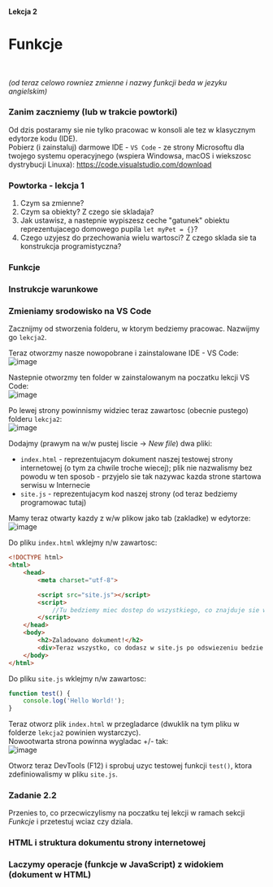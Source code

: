 #### Lekcja 2
# Funkcje

</br>

*(od teraz celowo rowniez zmienne i nazwy funkcji beda w jezyku angielskim)*

### Zanim zaczniemy (lub w trakcie powtorki)
Od dzis postaramy sie nie tylko pracowac w konsoli ale tez w klasycznym edytorze kodu (IDE).<br>
Pobierz (i zainstaluj) darmowe IDE - `VS Code` - ze strony Microsoftu dla twojego systemu operacyjnego (wspiera Windowsa, macOS i wiekszosc dystrybucji Linuxa):
https://code.visualstudio.com/download

### Powtorka - lekcja 1

1. Czym sa zmienne?
2. Czym sa obiekty? Z czego sie skladaja?
3. Jak ustawisz, a nastepnie wypiszesz ceche "gatunek" obiektu reprezentujacego domowego pupila `let myPet = {}`? 
4. Czego uzyjesz do przechowania wielu wartosci? Z czego sklada sie ta konstrukcja programistyczna?


### Funkcje



### Instrukcje warunkowe



### Zmieniamy srodowisko na VS Code

Zacznijmy od stworzenia folderu, w ktorym bedziemy pracowac. Nazwijmy go `lekcja2`.

Teraz otworzmy nasze nowopobrane i zainstalowane IDE - VS Code:<br>
![image](https://user-images.githubusercontent.com/6330789/138522920-ec1918be-ce85-460e-85cf-d4688f72d4d7.png)


Nastepnie otworzmy ten folder w zainstalowanym na poczatku lekcji VS Code:<br>
![image](https://user-images.githubusercontent.com/6330789/138522010-35766b10-392b-4422-9e67-a4c2a0699809.png)

Po lewej strony powinnismy widziec teraz zawartosc (obecnie pustego) folderu `lekcja2`:<br>
![image](https://user-images.githubusercontent.com/6330789/138523180-8be95f77-5265-40ed-bb0e-d196b607010f.png)


Dodajmy (prawym na w/w pustej liscie -> *New file*) dwa pliki:
- `index.html` - reprezentujacym dokument naszej testowej strony internetowej (o tym za chwile troche wiecej); plik nie nazwalismy bez powodu w ten sposob - przyjelo sie tak nazywac kazda strone startowa serwisu w Internecie  
- `site.js` - reprezentujacym kod naszej strony (od teraz bedziemy programowac tutaj)

Mamy teraz otwarty kazdy z w/w plikow jako tab (zakladke) w edytorze:<br>
![image](https://user-images.githubusercontent.com/6330789/138523529-9e83dd54-07c0-40bf-bf59-38268c541a5c.png)

Do pliku `index.html` wklejmy n/w zawartosc:
```html
<!DOCTYPE html>
<html>
    <head>
        <meta charset="utf-8">

        <script src="site.js"></script>
        <script>
            //Tu bedziemy miec dostep do wszystkiego, co znajduje sie w w/w site.js
        </script>
    </head>
    <body>
        <h2>Zaladowano dokument!</h2>
        <div>Teraz wszystko, co dodasz w site.js po odswiezeniu bedzie widoczne w konsoli DevTools.</div>
    </body>
</html>
```

Do pliku `site.js` wklejmy n/w zawartosc:
```javascript
function test() {
    console.log('Hello World!');
}
```

Teraz otworz plik `index.html` w przegladarce (dwuklik na tym pliku w folderze `lekcja2` powinien wystarczyc).<br>
Nowootwarta strona powinna wygladac +/- tak:<br>
![image](https://user-images.githubusercontent.com/6330789/138524140-edd7f9a5-67d5-46e1-863e-04deb937f0e3.png)

Otworz teraz DevTools (F12) i sprobuj uzyc testowej funkcji `test()`, ktora zdefiniowalismy w pliku `site.js`.

### Zadanie 2.2

Przenies to, co przecwiczylismy na poczatku tej lekcji w ramach sekcji *Funkcje* i przetestuj wciaz czy dziala.

### HTML i struktura dokumentu strony internetowej



### Laczymy operacje (funkcje w JavaScript) z widokiem (dokument w HTML)
